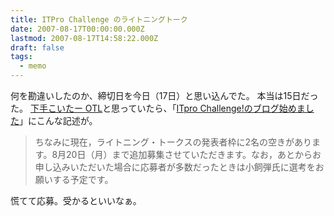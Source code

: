 ```yaml
---
title: ITPro Challenge のライトニングトーク
date: 2007-08-17T00:00:00.000Z
lastmod: 2007-08-17T14:58:22.000Z
draft: false
tags:
  - memo
---
```


何を勘違いしたのか、締切日を今日（17日）と思い込んでた。 本当は15日だった。 [下手こいたー OTL](http://ja.wikipedia.org/wiki/%E5%B0%8F%E5%B3%B6%E3%82%88%E3%81%97%E3%81%8A#.E8.8A.B8.E9.A2.A8)と思っていたら、「[ITpro Challenge!のブログ始めました](http://itpro.nikkeibp.co.jp/article/Watcher/20070815/279765/)」にこんな記述が。

> ちなみに現在，ライトニング・トークスの発表者枠に2名の空きがあります。8月20日（月）まで追加募集させていただきます。なお，あとからお申し込みいただいた場合に応募者が多数だったときは小飼弾氏に選考をお願いする予定です。

慌てて応募。受かるといいなぁ。
